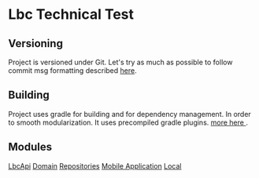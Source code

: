 # Lbc Technical Test

## Versioning

Project is versioned under Git. Let's try as much as possible to follow commit msg formatting
described [here](http://karma-runner.github.io/1.0/dev/git-commit-msg.html).
## Building

Project uses gradle for building and for dependency management. In order to smooth modularization.
It uses precompiled gradle plugins. 
[more here ](https://docs.gradle.org/current/userguide/custom_plugins.html#sec:precompiled_plugins).

## Modules

[LbcApi](./lbcapi/README.md)
[Domain](./domain/README.md)
[Repositories](./repositories/README.md)
[Mobile Application](./mobile/README.md)
[Local](./local/README.md)